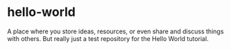 # hello-world
A place where you store ideas, resources, or even share and discuss things with others.
But really just a test repository for the Hello World tutorial.
